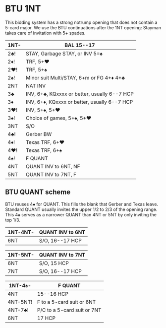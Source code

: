 # BTU 1NT

This bidding system has a strong notrump opening that does not contain a 5-card
major.  We use the BTU continuations after the 1NT opening: Stayman takes care
of invitation with 5+ spades.

| 1NT- | BAL 15--17 |
|------|------------|
| 2♣!  | STAY, Garbage STAY, or INV 5=♠
| 2♦!  | TRF, 5+♥
| 2♥!  | TRF, 5+♠
| 2♠!  | Minor suit Multi/STAY, 6+m or FG 4+♦ 4+♣
| 2NT  | NAT INV
| 3♣   | INV, 6+♣, KQxxxx or better, usually 6--7 HCP
| 3♦   | INV, 6+♦, KQxxxx or better, usually 6--7 HCP
| 3♥!  | INV, 5+♠, 5+♥
| 3♠!  | Choice of games, 5+♠, 5+♥
| 3NT  | S/O
| 4♣!  | Gerber BW
| 4♦!  | Texas TRF, 6+♥
| 4♥!  | Texas TRF, 6+♠
| 4♠!  | F QUANT
| 4NT  | QUANT INV to 6NT, NF
| 5NT  | QUANT INV to 7NT, F

## BTU QUANT scheme

BTU reuses 4♠ for QUANT.  This fills the blank that Gerber and Texas leave.
Standard QUANT usually invites the upper 1/2 to 2/3 of the opening range.  This
4♠ serves as a narrower QUANT than 4NT or 5NT by only inviting the top 1/3.

| 1NT-4NT- | QUANT INV to 6NT |
|----------|------------------|
| 6NT      | S/O, 16--17 HCP  |

| 1NT-5NT- | QUANT INV to 7NT |
|----------|------------------|
| 6NT      | S/O, 15 HCP      |
| 7NT      | S/O, 16--17 HCP  |

| 1NT-4♠-  | F QUANT |
|----------|---------|
| 4NT      | 15--16 HCP
| 4NT-5NT! | F to a 5-card suit or 6NT
| 4NT-7♣!  | P/C to a 5-card suit or 7NT
| 6NT      | 17 HCP